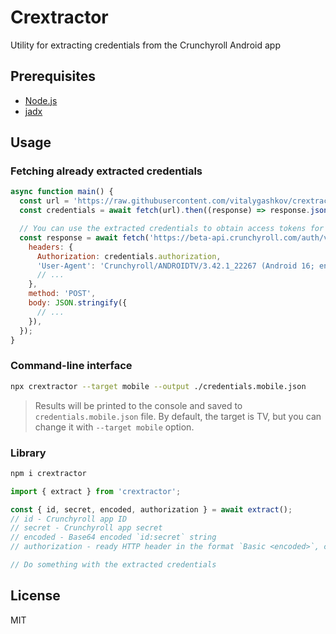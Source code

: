 # Crextractor

Utility for extracting credentials from the Crunchyroll Android app

## Prerequisites

- [Node.js](https://nodejs.org/en)
- [jadx](https://github.com/skylot/jadx)

## Usage

### Fetching already extracted credentials

```js
async function main() {
  const url = 'https://raw.githubusercontent.com/vitalygashkov/crextractor/refs/heads/main/credentials.tv.json';
  const credentials = await fetch(url).then((response) => response.json());

  // You can use the extracted credentials to obtain access tokens for Crunchyroll APIs
  const response = await fetch('https://beta-api.crunchyroll.com/auth/v1/token', {
    headers: {
      Authorization: credentials.authorization,
      'User-Agent': 'Crunchyroll/ANDROIDTV/3.42.1_22267 (Android 16; en-US; sdk_gphone64_x86_64)',
      // ...
    },
    method: 'POST',
    body: JSON.stringify({
      // ...
    }),
  });
}
```

### Command-line interface

```bash
npx crextractor --target mobile --output ./credentials.mobile.json
```

> Results will be printed to the console and saved to `credentials.mobile.json` file. By default, the target is TV, but you can change it with `--target mobile` option.

### Library

```bash
npm i crextractor
```

```js
import { extract } from 'crextractor';

const { id, secret, encoded, authorization } = await extract();
// id - Crunchyroll app ID
// secret - Crunchyroll app secret
// encoded - Base64 encoded `id:secret` string
// authorization - ready HTTP header in the format `Basic <encoded>`, can be used to access some Crunchyroll APIs

// Do something with the extracted credentials
```

## License

MIT
